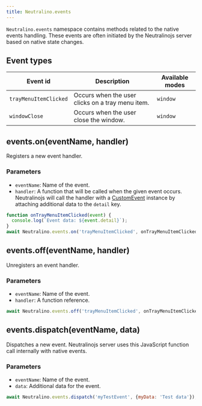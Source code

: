 ```yaml
---
title: Neutralino.events
---
```


`Neutralino.events` namespace contains methods related to the native events handling. These events are often initiated by the
Neutralinojs server based on native state changes.

## Event types

| Event id                    | Description                                             | Available modes
| --------------------------- | ------------------------------------------------------- | --------
| `trayMenuItemClicked`       | Occurs when the user clicks on a tray menu item.        | `window`
| `windowClose`               | Occurs when the user close the window.                  | `window`

## events.on(eventName, handler)
Registers a new event handler. 


### Parameters

- `eventName`: Name of the event.
- `handler`: A function that will be called when the given event occurs. Neutralinojs will call the handler with a 
  [CustomEvent](https://developer.mozilla.org/en-US/docs/Web/API/CustomEvent) instance by attaching additional data to the `detail` key.

```js
function onTrayMenuItemClicked(event) {
  console.log(`Event data: ${event.detail}`);
}
await Neutralino.events.on('trayMenuItemClicked', onTrayMenuItemClicked);
```

## events.off(eventName, handler)
Unregisters an event handler. 


### Parameters

- `eventName`: Name of the event.
- `handler`: A function reference.

```js
await Neutralino.events.off('trayMenuItemClicked', onTrayMenuItemClicked);
```

## events.dispatch(eventName, data)
Dispatches a new event. Neutralinojs server uses this JavaScript function call internally with native events. 


### Parameters

- `eventName`: Name of the event.
- `data`: Additional data for the event.

```js
await Neutralino.events.dispatch('myTestEvent', {myData: 'Test data'});
```
